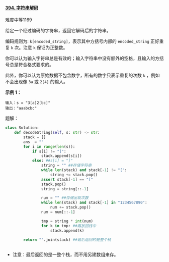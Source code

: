 #### [394. 字符串解码](https://leetcode.cn/problems/decode-string/)

难度中等1169

给定一个经过编码的字符串，返回它解码后的字符串。

编码规则为: `k[encoded_string]`，表示其中方括号内部的 `encoded_string` 正好重复 `k` 次。注意 `k` 保证为正整数。

你可以认为输入字符串总是有效的；输入字符串中没有额外的空格，且输入的方括号总是符合格式要求的。

此外，你可以认为原始数据不包含数字，所有的数字只表示重复的次数 `k` ，例如不会出现像 `3a` 或 `2[4]` 的输入。

 

**示例 1：**

```
输入：s = "3[a]2[bc]"
输出："aaabcbc"
```

题解：

```python
class Solution:
    def decodeString(self, s: str) -> str:
        stack = []
        ans  = ""
        for i in range(len(s)):
            if s[i] != "]":
                stack.append(s[i])
            else: ##s[i] = "]"
                string = "" ##存储字符串
                while len(stack) and stack[-1] != "[":
                    string += stack.pop()
                assert stack[-1] == "["
                stack.pop()
                string = string[::-1]

                num = "" ##存储出现次数
                while len(stack) and stack[-1] in "1234567890":
                    num += stack.pop()
                num = num[::-1]

                tmp = string * int(num)
                for k in tmp: ##再放回栈中
                    stack.append(k)

        return "".join(stack) ##最后返回的是整个栈
        
```

- 注意：最后返回的是一整个栈，而不用另建数组来存。